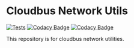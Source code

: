 # Cloudbus Network Utils

[![Tests](https://github.com/kcexn/cloudbus-net/actions/workflows/tests.yml/badge.svg)](https://github.com/kcexn/cloudbus-net/actions/workflows/tests.yml)
[![Codacy Badge](https://app.codacy.com/project/badge/Grade/bc8afbb33b1a4da5a3b3d6deea160358)](https://app.codacy.com/gh/kcexn/cloudbus-net/dashboard?utm_source=gh&utm_medium=referral&utm_content=&utm_campaign=Badge_grade)
[![Codacy Badge](https://app.codacy.com/project/badge/Coverage/bc8afbb33b1a4da5a3b3d6deea160358)](https://app.codacy.com/gh/kcexn/cloudbus-net/dashboard?utm_source=gh&utm_medium=referral&utm_content=&utm_campaign=Badge_coverage)

This repository is for cloudbus network utilities.
